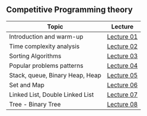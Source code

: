 ## Competitive Programming theory

|Topic|Lecture|
|-------|:------:|
|Introduction and warm-up|[Lecture 01](Lecture01.md)|
|Time complexity analysis|[Lecture 02](Lecture02.md)|
|Sorting Algorithms|[Lecture 03](Lecture03.md)|
|Popular problems patterns|[Lecture 04](Lecture09.md)|
|Stack, queue, Binary Heap, Heap|[Lecture 05](Lecture10.md)|
|Set and Map|[Lecture 06](Lecture11.md)|
|Linked List, Double Linked List|[Lecture 07](Lecture12.md)|
|Tree - Binary Tree|[Lecture 08](Lecture13.md)|



